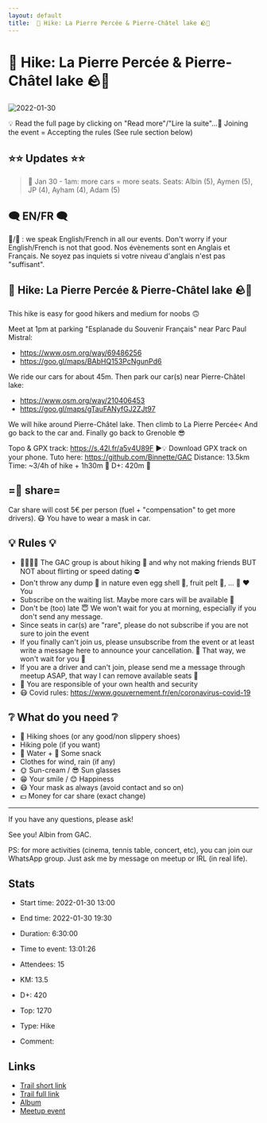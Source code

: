 ```yaml
---
layout: default
title:  🥾 Hike: La Pierre Percée & Pierre-Châtel lake 🪨🌊
---
```


#  🥾 Hike: La Pierre Percée & Pierre-Châtel lake 🪨🌊

![2022-01-30](/Stats/img/orig/2022-01-30.jpg)

💡 Read the full page by clicking on "Read more"/"Lire la suite"...💜
Joining the event = Accepting the rules (See rule section below)

## ⭐⭐ Updates ⭐⭐
> 📅 Jan 30 - 1am: more cars = more seats. Seats: Albin (5), Aymen (5), JP (4), Ayham (4), Adam (5)

## 🗨️ EN/FR 🗨️
🦅/🐓 : we speak English/French in all our events. Don't worry if your English/French is not that good. Nos évènements sont en Anglais et Français. Ne soyez pas inquiets si votre niveau d'anglais n'est pas "suffisant".

## 🥾 Hike: La Pierre Percée & Pierre-Châtel lake 🪨🌊
This hike is easy for good hikers and medium for noobs 🙃

Meet at 1pm at parking "Esplanade du Souvenir Français" near Parc Paul Mistral:
- https://www.osm.org/way/69486256
- https://goo.gl/maps/BAbHQ153PcNgunPd6

We ride our cars for about 45m. Then park our car(s) near Pierre-Châtel lake:
- https://www.osm.org/way/210406453
- https://goo.gl/maps/gTauFANyfGJ2ZJt97

We will hike around Pierre-Châtel lake. Then climb to La Pierre Percée< And go back to the car and. Finally go back to Grenoble 😎

Topo & GPX track: https://s.42l.fr/a5v4U89F
▶💡 Download GPX track on your phone. Tuto here: https://github.com/Binnette/GAC
Distance: 13.5km
Time: ~3/4h of hike + 1h30m 🚗
D+: 420m 🦡

## =🚗 share=
Car share will cost 5€ per person (fuel + "compensation" to get more drivers). 😷 You have to wear a mask in car.

## 💡 Rules 💡
- 🚶‍♀️🚶‍♂️ The GAC group is about hiking 🥾 and why not making friends BUT NOT about flirting or speed dating ⛔
- Don't throw any dump 🚮 in nature even egg shell 🥚, fruit pelt 🍌, ... 🌳 ❤️ You
- Subscribe on the waiting list. Maybe more cars will be available 🚗
- Don't be (too) late 😇 We won't wait for you at morning, especially if you don't send any message.
- Since seats in car(s) are "rare", please do not subscribe if you are not sure to join the event
- If you finally can't join us, please unsubscribe from the event or at least write a message here to announce your cancellation. 💜 That way, we won't wait for you 💜
- If you are a driver and can't join, please send me a message through meetup ASAP, that way I can remove available seats 🚗
- 💟 You are responsible of your own health and security
- 😷 Covid rules: https://www.gouvernement.fr/en/coronavirus-covid-19

## ❔ What do you need ❔
- 🥾 Hiking shoes (or any good/non slippery shoes)
- Hiking pole (if you want)
- 🧃 Water + 🍫 Some snack
- Clothes for wind, rain (if any)
- 🌞 Sun-cream / 😎 Sun glasses
- 😁 Your smile / 😊 Happiness
- 😷 Your mask as always (avoid contact and so on)
- 💵 Money for car share (exact change)

-----------------------
If you have any questions, please ask!

See you! Albin from GAC.

PS: for more activities (cinema, tennis table, concert, etc), you can join our WhatsApp group. Just ask me by message on meetup or IRL (in real life).

## Stats

- Start time: 2022-01-30 13:00
- End time: 2022-01-30 19:30
- Duration: 6:30:00
- Time to event: 13:01:26
- Attendees: 15

- KM: 13.5
- D+: 420
- Top: 1270
- Type: Hike
- Comment: 

## Links

- [Trail short link](https://s.42l.fr/a5v4U89F)
- [Trail full link]()
- [Album](https://binnette.github.io/GacImg2022/2022-01-30-🥾-Hike-La-Pierre-Percee-and-Pierre-Chatel-lake-🪨🌊.html)
- [Meetup event](https://www.meetup.com/grenoble-adventure-club-english-french/events/283576357/)
